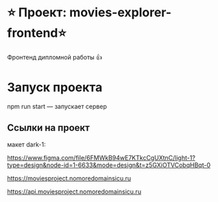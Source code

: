 # ⭐ Проект: movies-explorer-frontend⭐
Фронтенд дипломной работы  👍

# Запуск проекта

npm run start — запускает сервер

## Ссылки на проект

макет dark-1: 

https://www.figma.com/file/6FMWkB94wE7KTkcCgUXtnC/light-1?type=design&node-id=1-6633&mode=design&t=z5GXiOTVCobqHBqt-0


https://moviesproject.nomoredomainsicu.ru

https://api.moviesproject.nomoredomainsicu.ru